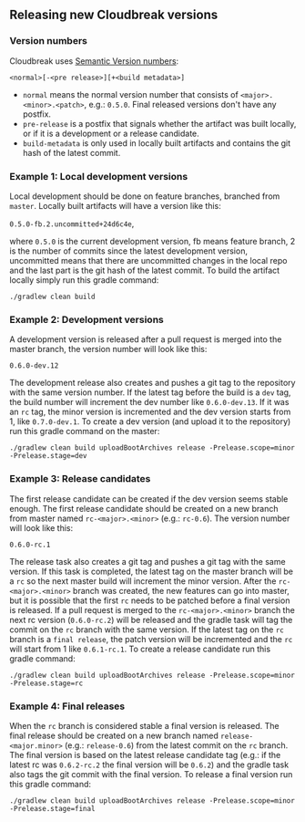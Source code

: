 ## Releasing new Cloudbreak versions

### Version numbers

Cloudbreak uses [Semantic Version numbers](http://semver.org):

`<normal>[-<pre release>][+<build metadata>]`

- `normal` means the normal version number that consists of `<major>.<minor>.<patch>`, e.g.: `0.5.0`. Final released versions don't have any postfix.
- `pre-release` is a postfix that signals whether the artifact was built locally, or if it is a development or a release candidate.
- `build-metadata` is only used in locally built artifacts and contains the git hash of the latest commit. 


### Example 1: Local development versions

Local development should be done on feature branches, branched from `master`. Locally built artifacts will have a version like this:

`0.5.0-fb.2.uncommitted+24d6c4e`,

where `0.5.0` is the current development version, fb means feature branch, 2 is the number of commits since the latest development version, uncommitted means that there are uncommitted changes in the local repo and the last part is the git hash of the latest commit. To build the artifact locally simply run this gradle command:

`./gradlew clean build`

### Example 2: Development versions

A development version is released after a pull request is merged into the master branch, the version number will look like this:

`0.6.0-dev.12`

The development release also creates and pushes a git tag to the repository with the same version number. If the latest tag before the build is a `dev` tag, the build number will increment the dev number like `0.6.0-dev.13`. If it was an `rc` tag, the minor version is incremented and the dev version starts from 1, like `0.7.0-dev.1`. To create a dev version (and upload it to the repository) run this gradle command on the master:

`./gradlew clean build uploadBootArchives release -Prelease.scope=minor -Prelease.stage=dev`

### Example 3: Release candidates

The first release candidate can be created if the dev version seems stable enough. The first release candidate should be created on a new branch from master named `rc-<major>.<minor>` (e.g.: `rc-0.6`). The version number will look like this:

`0.6.0-rc.1`

The release task also creates a git tag and pushes a git tag with the same version. If this task is completed, the latest tag on the master branch will be a `rc` so the next master build will increment the minor version. After the `rc-<major>.<minor>` branch was created, the new features can go into master, but it is possible that the first `rc` needs to be patched before a final version is released. If a pull request is merged to the `rc-<major>.<minor>` branch the next rc version (`0.6.0-rc.2`) will be released and the gradle task will tag the commit on the `rc` branch with the same version. If the latest tag on the `rc` branch is a `final release`, the patch version will be incremented and the `rc` will start from 1 like `0.6.1-rc.1`. To create a release candidate run this gradle command:

`./gradlew clean build uploadBootArchives release -Prelease.scope=minor -Prelease.stage=rc`

### Example 4: Final releases

When the `rc` branch is considered stable a final version is released. The final release should be created on a new branch named `release-<major.minor>` (e.g.: `release-0.6`) from the latest commit on the `rc` branch. The final version is based on the latest release candidate tag (e.g.: if the latest rc was `0.6.2-rc.2` the final version will be `0.6.2`) and the gradle task also tags the git commit with the final version. To release a final version run this gradle command:

`./gradlew clean build uploadBootArchives release -Prelease.scope=minor -Prelease.stage=final`